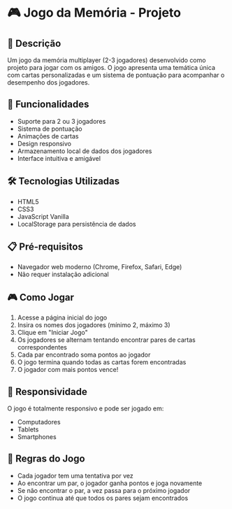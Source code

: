 # 🎮 Jogo da Memória - Projeto

## 📝 Descrição
Um jogo da memória multiplayer (2-3 jogadores) desenvolvido como projeto para jogar com os amigos. O jogo apresenta uma temática única com cartas personalizadas e um sistema de pontuação para acompanhar o desempenho dos jogadores.

## 🚀 Funcionalidades
- Suporte para 2 ou 3 jogadores
- Sistema de pontuação
- Animações de cartas
- Design responsivo
- Armazenamento local de dados dos jogadores
- Interface intuitiva e amigável

## 🛠️ Tecnologias Utilizadas
- HTML5
- CSS3
- JavaScript Vanilla
- LocalStorage para persistência de dados

## 📋 Pré-requisitos
- Navegador web moderno (Chrome, Firefox, Safari, Edge)
- Não requer instalação adicional

## 🎮 Como Jogar
1. Acesse a página inicial do jogo
2. Insira os nomes dos jogadores (mínimo 2, máximo 3)
3. Clique em "Iniciar Jogo"
4. Os jogadores se alternam tentando encontrar pares de cartas correspondentes
5. Cada par encontrado soma pontos ao jogador
6. O jogo termina quando todas as cartas forem encontradas
7. O jogador com mais pontos vence!

## 📱 Responsividade
O jogo é totalmente responsivo e pode ser jogado em:
- Computadores
- Tablets
- Smartphones

## 🎯 Regras do Jogo
- Cada jogador tem uma tentativa por vez
- Ao encontrar um par, o jogador ganha pontos e joga novamente
- Se não encontrar o par, a vez passa para o próximo jogador
- O jogo continua até que todos os pares sejam encontrados